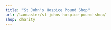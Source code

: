 ```yaml
---
title: "St John's Hospice Pound Shop"
url: /lancaster/st-johns-hospice-pound-shop/
shop: charity
---
```


